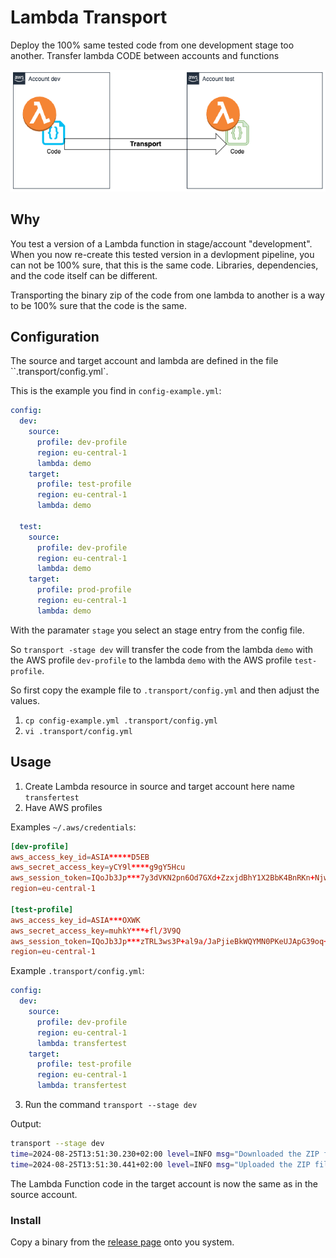 # Lambda Transport

Deploy the 100% same tested code from one development stage too another.
Transfer lambda CODE between accounts and functions


![Transport](img/lambda-transport.png)

## Why

You test a version of a Lambda function in stage/account "development".
When you now re-create this tested version in a devlopment pipeline, you can not be 100% sure, that this is the same code. Libraries, dependencies, and the code itself can be different.

Transporting the binary zip of the code from one lambda to another is a way to be 100% sure that the code is the same.

## Configuration

The source and target account and lambda are defined in the file ``.transport/config.yml`.

This is the example you find in `config-example.yml`:

```yaml
config:
  dev:
    source:
      profile: dev-profile
      region: eu-central-1
      lambda: demo
    target:
      profile: test-profile
      region: eu-central-1
      lambda: demo

  test:
    source:
      profile: dev-profile
      region: eu-central-1
      lambda: demo
    target:
      profile: prod-profile
      region: eu-central-1
      lambda: demo
```

With the paramater `stage` you select an stage entry from the config file.

So `transport -stage dev` will transfer the code from the lambda `demo` with the AWS profile `dev-profile` to the lambda `demo` with the AWS profile `test-profile`.

So first copy the example file to `.transport/config.yml` and then adjust the values.

1) `cp config-example.yml .transport/config.yml`
2) `vi .transport/config.yml`

## Usage

1) Create Lambda resource in source and target account here name `transfertest`
2) Have AWS profiles

Examples `~/.aws/credentials`:

```toml
[dev-profile]
aws_access_key_id=ASIA*****D5EB
aws_secret_access_key=yCY9l****g9gY5Hcu
aws_session_token=IQoJb3Jp***7y3dVKN2pn6Od7GXd+ZzxjdBhY1X2BbK4BnRKn+Njwi2eJg0ygf+2G1JTZJMdnFO1fZjEyCQoXh9WGDVilA6njxVRm82+HaxBZweEQ==
region=eu-central-1

[test-profile]
aws_access_key_id=ASIA***OXWK
aws_secret_access_key=muhkY***+fl/3V9Q
aws_session_token=IQoJb3Jp***zTRL3ws3P+al9a/JaPjieBkWQYMN0PKeUJApG39oq+sAJ85i+/xtg==
region=eu-central-1
```

Example `.transport/config.yml`:

```yaml
config:
  dev:
    source:
      profile: dev-profile
      region: eu-central-1
      lambda: transfertest
    target:
      profile: test-profile
      region: eu-central-1
      lambda: transfertest
```

3) Run the command `transport --stage dev`

Output:

```bash
transport --stage dev
time=2024-08-25T13:51:30.230+02:00 level=INFO msg="Downloaded the ZIP file from the source lambda function" filename=downloads/transfertest.zip
time=2024-08-25T13:51:30.441+02:00 level=INFO msg="Uploaded the ZIP file to the target lambda function" functionName=transfertest revisionId=ad24d742-fb4a-4d41-a24c-3b2925258c1a
```

The Lambda Function code in the target account is now the same as in the source account.

### Install

Copy a binary from the [release page](https://github.com/megaproaktiv/lambda-transport/releases) onto you system.
